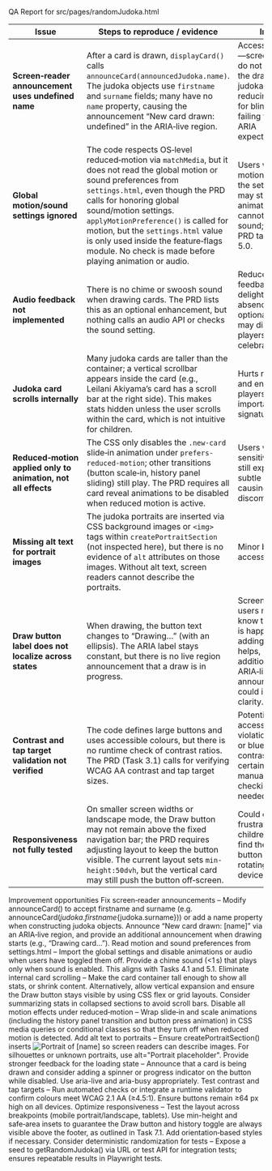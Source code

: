 QA Report for src/pages/randomJudoka.html

| Issue                                                         | Steps to reproduce / evidence                                                                                                                                                                                                                                                                                                                                                                      | Impact                                                                                                                                                         |
| ------------------------------------------------------------- | -------------------------------------------------------------------------------------------------------------------------------------------------------------------------------------------------------------------------------------------------------------------------------------------------------------------------------------------------------------------------------------------------- | -------------------------------------------------------------------------------------------------------------------------------------------------------------- |
| **Screen‑reader announcement uses undefined name**            | After a card is drawn, `displayCard()` calls `announceCard(announcedJudoka.name)`. The judoka objects use `firstname` and `surname` fields; many have no `name` property, causing the announcement “New card drawn: undefined” in the ARIA‑live region.                                                                                                                                            | Accessibility bug—screen readers do not announce the drawn judoka’s name, reducing clarity for blind users and failing to meet ARIA expectations.              |
| **Global motion/sound settings ignored**                      | The code respects OS‑level reduced‑motion via `matchMedia`, but it does not read the global motion or sound preferences from `settings.html`, even though the PRD calls for honoring global sound/motion settings. `applyMotionPreference()` is called for motion, but the `settings.html` value is only used inside the feature‑flags module. No check is made before playing animation or audio. | Users who disable motion or sound in the settings page may still see animations or cannot enable sound; violates PRD tasks 4.1 and 5.0.                        |
| **Audio feedback not implemented**                            | There is no chime or swoosh sound when drawing cards. The PRD lists this as an optional enhancement, but nothing calls an audio API or checks the sound setting.                                                                                                                                                                                                                                   | Reduces sensory feedback and delight; the absence of optional sound may disappoint players expecting celebratory audio.                                        |
| **Judoka card scrolls internally**                            | Many judoka cards are taller than the container; a vertical scrollbar appears inside the card (e.g., Leilani Akiyama’s card has a scroll bar at the right side). This makes stats hidden unless the user scrolls within the card, which is not intuitive for children.                                                                                                                             | Hurts readability and engagement; players may miss important stats or signature moves.                                                                         |
| **Reduced‑motion applied only to animation, not all effects** | The CSS only disables the `.new-card` slide‐in animation under `prefers-reduced-motion`; other transitions (button scale‑in, history panel sliding) still play. The PRD requires all card reveal animations to be disabled when reduced motion is active.                                                                                                                                          | Users with motion sensitivity may still experience subtle motion, causing discomfort.                                                                          |
| **Missing alt text for portrait images**                      | The judoka portraits are inserted via CSS background images or `<img>` tags within `createPortraitSection` (not inspected here), but there is no evidence of `alt` attributes on those images. Without alt text, screen readers cannot describe the portraits.                                                                                                                                     | Minor but reduces accessibility.                                                                                                                               |
| **Draw button label does not localize across states**         | When drawing, the button text changes to “Drawing…” (with an ellipsis). The ARIA label stays constant, but there is no live region announcement that a draw is in progress.                                                                                                                                                                                                                        | Screen‑reader users may not know that loading is happening; adding `aria-busy` helps, but additional ARIA‑live announcements could improve clarity.            |
| **Contrast and tap target validation not verified**           | The code defines large buttons and uses accessible colours, but there is no runtime check of contrast ratios. The PRD (Task 3.1) calls for verifying WCAG AA contrast and tap target sizes.                                                                                                                                                                                                        | Potential accessibility violation if the red or blue colours fail contrast on certain screens; manual/automated checking is needed.                            |
| **Responsiveness not fully tested**                           | On smaller screen widths or landscape mode, the Draw button may not remain above the fixed navigation bar; the PRD requires adjusting layout to keep the button visible. The current layout sets `min-height:50dvh`, but the vertical card may still push the button off‑screen.                                                                                                                   | Could cause frustration if children cannot find the Draw button after rotating the device.                                                                     |

Improvement opportunities
Fix screen‑reader announcements – Modify announceCard() to accept firstname and surname (e.g. announceCard(${judoka.firstname} ${judoka.surname})) or add a name property when constructing judoka objects. Announce “New card drawn: [name]” via an ARIA‑live region, and provide an additional announcement when drawing starts (e.g., “Drawing card…”).
Read motion and sound preferences from settings.html – Import the global settings and disable animations or audio when users have toggled them off. Provide a chime sound (<1 s) that plays only when sound is enabled. This aligns with Tasks 4.1 and 5.1.
Eliminate internal card scrolling – Make the card container tall enough to show all stats, or shrink content. Alternatively, allow vertical expansion and ensure the Draw button stays visible by using CSS flex or grid layouts. Consider summarizing stats in collapsed sections to avoid scroll bars.
Disable all motion effects under reduced‑motion – Wrap slide‑in and scale animations (including the history panel transition and button press animation) in CSS media queries or conditional classes so that they turn off when reduced motion is detected.
Add alt text to portraits – Ensure createPortraitSection() inserts <img alt="Portrait of [name]"> so screen readers can describe images. For silhouettes or unknown portraits, use alt="Portrait placeholder".
Provide stronger feedback for the loading state – Announce that a card is being drawn and consider adding a spinner or progress indicator on the button while disabled. Use aria-live and aria-busy appropriately.
Test contrast and tap targets – Run automated checks or integrate a runtime validator to confirm colours meet WCAG 2.1 AA (≥4.5:1). Ensure buttons remain ≥64 px high on all devices.
Optimize responsiveness – Test the layout across breakpoints (mobile portrait/landscape, tablets). Use min-height and safe‑area insets to guarantee the Draw button and history toggle are always visible above the footer, as outlined in Task 7.1. Add orientation‑based styles if necessary.
Consider deterministic randomization for tests – Expose a seed to getRandomJudoka() via URL or test API for integration tests; ensures repeatable results in Playwright tests.

